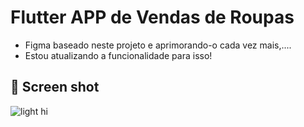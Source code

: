 # Flutter APP de Vendas de Roupas
- Figma baseado neste projeto e aprimorando-o cada vez mais,....
- Estou atualizando a funcionalidade para isso!
## 📸 Screen shot <br>

![light hi](https://www.appdupe.com/img/fashion-ecommerce-app/banner-img.png)

